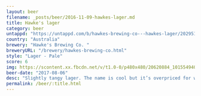 ```yaml
---
layout: beer
filename: _posts/beer/2016-11-09-hawkes-lager.md
title: Hawke's lager
category: beer
untappd: "https://untappd.com/b/hawkes-brewing-co---hawkes-lager/2029518"
country: "Australia"
brewery: "Hawke's Brewing Co. "
breweryURL: "/brewery/hawkes-brewing-co.html"
style: "Lager - Pale"
score: 6
img: https://scontent.xx.fbcdn.net/v/t1.0-0/p480x480/20620884_10155494019388745_492562944010498922_n.jpg?_nc_cat=0&oh=0cf2c493437be66481247e8fb9fde173&oe=5B80609D
beer-date: "2017-08-06"
desc: "Slightly tangy lager. The name is cool but it’s overpriced for what it is"
permalink: /beer/:title.html
---
```

